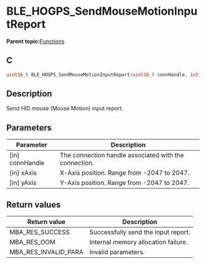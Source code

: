 # BLE\_HOGPS\_SendMouseMotionInputReport

**Parent topic:**[Functions](GUID-9E702AA1-2983-4EA5-8BAD-D1D63600D31F.md)

## C

```c
uint16_t BLE_HOGPS_SendMouseMotionInputReport(uint16_t connHandle, int16_t xAxis, int16_t yAxis);
```

## Description

Send HID mouse \(Mouse Motion\) input report.

## Parameters

|Parameter|Description|
|---------|-----------|
|\[in\] connHandle|The connection handle associated with the connection.|
|\[in\] xAxis|X-Axis position. Range from -2047 to 2047.|
|\[in\] yAxis|Y-Axis position. Range from -2047 to 2047.|

## Return values

|Return value|Description|
|------------|-----------|
|MBA\_RES\_SUCCESS|Successfully send the input report.|
|MBA\_RES\_OOM|Internal memory allocation failure.|
|MBA\_RES\_INVALID\_PARA|Invalid parameters.|

